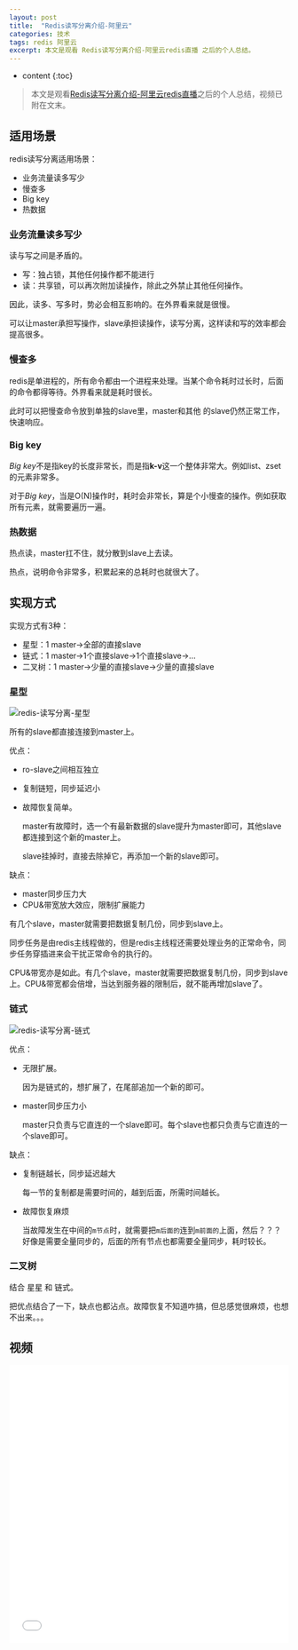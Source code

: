 ```yaml
---
layout: post
title:  "Redis读写分离介绍-阿里云"
categories: 技术
tags: redis 阿里云
excerpt: 本文是观看 Redis读写分离介绍-阿里云redis直播 之后的个人总结。
---
```


* content
{:toc}

> 本文是观看[Redis读写分离介绍-阿里云redis直播](https://www.bilibili.com/video/BV1pf4y1E7Tp?p=2)之后的个人总结，视频已附在文末。

## 适用场景

redis读写分离适用场景：
- 业务流量读多写少
- 慢查多
- Big key
- 热数据

### 业务流量读多写少

读与写之间是矛盾的。
- 写：独占锁，其他任何操作都不能进行
- 读：共享锁，可以再次附加读操作，除此之外禁止其他任何操作。

因此，读多、写多时，势必会相互影响的。在外界看来就是很慢。

可以让master承担写操作，slave承担读操作，读写分离，这样读和写的效率都会提高很多。

### 慢查多

redis是单进程的，所有命令都由一个进程来处理。当某个命令耗时过长时，后面的命令都得等待。外界看来就是耗时很长。

此时可以把慢查命令放到单独的slave里，master和其他 的slave仍然正常工作，快速响应。

### Big key

*Big key*不是指key的长度非常长，而是指**k-v**这一个整体非常大。例如list、zset的元素非常多。

对于*Big key*，当是O(N)操作时，耗时会非常长，算是个小慢查的操作。例如获取所有元素，就需要遍历一遍。

### 热数据

热点读，master扛不住，就分散到slave上去读。

热点，说明命令非常多，积累起来的总耗时也就很大了。

## 实现方式

实现方式有3种：
- 星型：1 master->全部的直接slave
- 链式：1 master->1个直接slave->1个直接slave->...
- 二叉树：1 master->少量的直接slave->少量的直接slave

### 星型

![redis-读写分离-星型](https://img.guoqianfan.com/note/2021/08/redis-读写分离-星型.png)

所有的slave都直接连接到master上。

优点：
- ro-slave之间相互独立
- 复制链短，同步延迟小
- 故障恢复简单。

    master有故障时，选一个有最新数据的slave提升为master即可，其他slave都连接到这个新的master上。
    
    slave挂掉时，直接去除掉它，再添加一个新的slave即可。

缺点：
- master同步压力大
- CPU&带宽放大效应，限制扩展能力

有几个slave，master就需要把数据复制几份，同步到slave上。

同步任务是由redis主线程做的，但是redis主线程还需要处理业务的正常命令，同步任务穿插进来会干扰正常命令的执行的。

CPU&带宽亦是如此。有几个slave，master就需要把数据复制几份，同步到slave上。CPU&带宽都会倍增，当达到服务器的限制后，就不能再增加slave了。

### 链式

![redis-读写分离-链式](https://img.guoqianfan.com/note/2021/08/redis-读写分离-链式.png)

优点：
- 无限扩展。

    因为是链式的，想扩展了，在尾部追加一个新的即可。

- master同步压力小

    master只负责与它直连的一个slave即可。每个slave也都只负责与它直连的一个slave即可。

缺点：
- 复制链越长，同步延迟越大

    每一节的复制都是需要时间的，越到后面，所需时间越长。
- 故障恢复麻烦

    当故障发生在中间的`m节点`时，就需要把`m后面的`连到`m前面的`上面，然后？？？好像是需要全量同步的，后面的所有节点也都需要全量同步，耗时较长。

### 二叉树

结合 星星 和 链式。

把优点结合了一下，缺点也都沾点。故障恢复不知道咋搞，但总感觉很麻烦，也想不出来。。。

## 视频

<iframe src="//player.bilibili.com/player.html?bvid=BV1pf4y1E7Tp&page=2" width="100%" height="500px" scrolling="no" border="0" frameborder="no" framespacing="0" allowfullscreen="true"></iframe>
